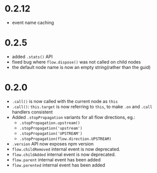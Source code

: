 # 0.2.12
 - event name caching
# 0.2.5
 - added `.stats()` API
 - fixed bug where `flow.dispose()` was not called on child nodes
 - the default node name is now an empty string(rather than the guid)

# 0.2.0
 - `.call()` is now called with the current node as `this`
 - `.call()`: `this.target` is now referring to `this`, to make `.on` and `.call` handlers consistent
 - Added `.stopPropagation` variants for all flow directions, eg.:
   - `.stopPropagation.upstream()`
   - `.stopPropagation('upstream')`
   - `.stopPropagation('UPSTREAM')`
   - `.stopPropagation(flow.direction.UPSTREAM)`
 - `.version` API now exposes npm version
 - `flow.childRemoved` internal event is now deprecated.
 - `flow.childAdded` internal event is now deprecated.
 - `flow.parent` internal event has been added
 - `flow.parented` internal event has been added
